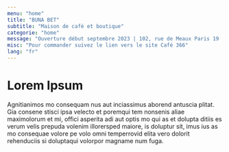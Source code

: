 ```yaml
---
menu: "home"
title: "BUNA BET"
subtitle: "Maison de café et boutique"
categorie: "home"
message: "Ouverture début septembre 2023 | 102, rue de Meaux Paris 19 | Métro Laumière"
misc: "Pour commander suivez le lien vers le site Café 366"
lang: "fr"
---
```

# Lorem Ipsum

Agnitianimos mo consequam nus aut inciassimus aborend antuscia plitat.
Gia consene stisci ipsa velecto et poremqui tem nonsenis aliae maximolorum et mi, offici asperita adi aut optis mo qui as et dolupta ditiis es verum velis prepuda volenim illorersped maiore, is doluptur sit, imus ius as mo consequae volore pe volo omni temperrovid elita vero dolorit rehenduciis si doluptaqui volorpor magname num fuga.